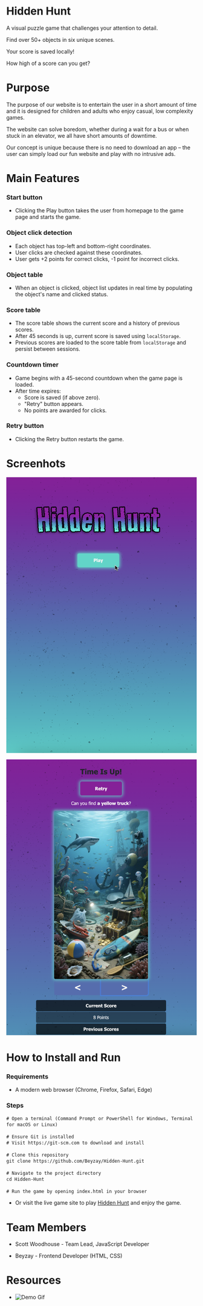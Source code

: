 # Hidden Hunt

A visual puzzle game that challenges your attention to detail.

Find over 50+ objects in six unique scenes.  

Your score is saved locally!  

How high of a score can you get?  
  
# Purpose

The purpose of our website is to entertain the user in a short amount of time and it is designed for children and adults who enjoy casual, low complexity games.

The website can solve boredom, whether during a wait for a bus or when stuck in an elevator, we all have short amounts of downtime.

Our concept is unique because there is no need to download an app – the user can simply load our fun website and play with no intrusive ads.

# Main Features

### Start button

- Clicking the Play button takes the user from homepage to the game page and starts the game.

### Object click detection

- Each object has top-left and bottom-right coordinates.
- User clicks are checked against these coordinates.
- User gets +2 points for correct clicks, -1 point for incorrect clicks.

### Object table

- When an object is clicked, object list updates in real time by populating the object's name and clicked status.

### Score table

- The score table shows the current score and a history of previous scores.
- After 45 seconds is up, current score is saved using `localStorage`.
- Previous scores are loaded to the score table from `localStorage` and persist between sessions.

### Countdown timer

- Game begins with a 45-second countdown when the game page is loaded.
- After time expires:
  - Score is saved (if above zero).
  - "Retry" button appears.
  - No points are awarded for clicks.

### Retry button

- Clicking the Retry button restarts the game.

# Screenhots

![Home Page](assets/ss-live-app_1.png)


![Game Page](assets/ss-live-app_2.png)

# How to Install and Run

### Requirements

- A modern web browser (Chrome, Firefox, Safari, Edge)

### Steps

```shell
# Open a terminal (Command Prompt or PowerShell for Windows, Terminal for macOS or Linux)

# Ensure Git is installed
# Visit https://git-scm.com to download and install

# Clone this repository
git clone https://github.com/Beyzay/Hidden-Hunt.git

# Navigate to the project directory
cd Hidden-Hunt

# Run the game by opening index.html in your browser

```
- Or visit the live game site to play [Hidden Hunt](https://beyzay.github.io/Hidden-Hunt/) and enjoy the game.

# Team Members

- Scott Woodhouse - Team Lead, JavaScript Developer

- Beyzay - Frontend Developer (HTML, CSS)

# Resources

- ![Demo Gif](assets/demo.gif)

